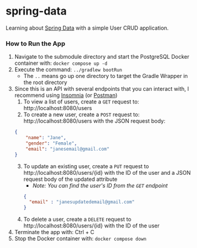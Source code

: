 # spring-data
Learning about [Spring Data](https://spring.io/projects/spring-data) with a simple User CRUD application. 

### How to Run the App
1) Navigate to the submodule directory and start the PostgreSQL Docker container with: `docker compose up -d`
2) Execute the command: `../gradlew bootRun`
   * The `..` means go up one directory to target the Gradle Wrapper in the root directory
3) Since this is an API with several endpoints that you can interact with, I recommend using [Insomnia](https://insomnia.rest/features/api-testing) (or [Postman](https://www.postman.com/product/what-is-postman/)) 
   1) To view a list of users, create a `GET` request to: http://localhost:8080/users
   2) To create a new user, create a `POST` request to: http://localhost:8080/users with the JSON request body:
   ```json
   {
       "name": "Jane",
       "gender": "Female",
       "email": "janesemail@gmail.com"
   }
   ```
   3) To update an existing user, create a `PUT` request to http://localhost:8080/users/{id} with the ID of the user and a JSON request body of the updated attribute
      * _Note: You can find the user's ID from the `GET` endpoint_
      ```json
      {
        "email" : "janesupdatedemail@gmail.com"
      }
      ```
   4) To delete a user, create a `DELETE` request to http://localhost:8080/users/{id} with the ID of the user
4) Terminate the app with: Ctrl + C 
5) Stop the Docker container with: `docker compose down`